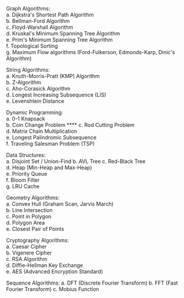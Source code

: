 Graph Algorithms:  
a. Dijkstra's Shortest Path Algorithm  
b. Bellman-Ford Algorithm  
c. Floyd-Warshall Algorithm  
d. Kruskal's Minimum Spanning Tree Algorithm  
e. Prim's Minimum Spanning Tree Algorithm  
f. Topological Sorting  
g. Maximum Flow algorithms (Ford-Fulkerson, Edmonds-Karp, Dinic's Algorithm)  

String Algorithms:  
a. Knuth-Morris-Pratt (KMP) Algorithm  
b. Z-Algorithm  
c. Aho-Corasick Algorithm  
d. Longest Increasing Subsequence (LIS)  
e. Levenshtein Distance

Dynamic Programming:  
a. 0-1 Knapsack  
b. Coin Change Problem  ****
c. Rod Cutting Problem  
d. Matrix Chain Multiplication  
e. Longest Palindromic Subsequence  
f. Traveling Salesman Problem (TSP)  

Data Structures:  
a. Disjoint Set / Union-Find 
b. AVL Tree
c. Red-Black Tree  
d. Heap (Min-Heap and Max-Heap)  
e. Priority Queue  
f. Bloom Filter  
g. LRU Cache  

Geometry Algorithms:  
a. Convex Hull (Graham Scan, Jarvis March)  
b. Line Intersection  
c. Point in Polygon  
d. Polygon Area  
e. Closest Pair of Points  

Cryptography Algorithms:  
a. Caesar Cipher  
b. Vigenere Cipher  
c. RSA Algorithm  
d. Diffie-Hellman Key Exchange  
e. AES (Advanced Encryption Standard)  

Sequence Algorithms: 
a. DFT (Discrete Fourier Transform)
b. FFT (Fast Fourier Transform)
c. Mobius Function
